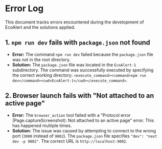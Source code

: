 # Error Log

This document tracks errors encountered during the development of EcoAlert and the solutions applied.

## 1. `npm run dev` fails with `package.json` not found

- **Error:** The command `npm run dev` failed because the `package.json` file was not in the root directory.
- **Solution:** The `package.json` file was located in the `EcoAlert-1` subdirectory. The command was successfully executed by specifying the correct working directory: `<execute_command><command>npm run dev</command><cwd>EcoAlert-1</cwd></execute_command>`.

## 2. Browser launch fails with "Not attached to an active page"

- **Error:** The `browser_action` tool failed with a "Protocol error (Page.captureScreenshot): Not attached to an active page" error. This has happened multiple times.
- **Solution:** The issue was caused by attempting to connect to the wrong port (`3000` instead of `9002`). The `package.json` file specifies `"dev": "next dev -p 9002"`. The correct URL is `http://localhost:9002`.